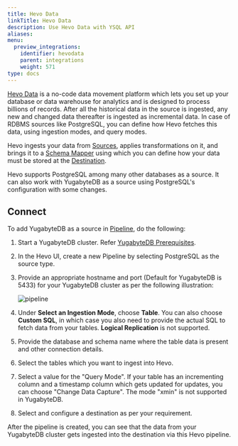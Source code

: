 ```yaml
---
title: Hevo Data
linkTitle: Hevo Data
description: Use Hevo Data with YSQL API
aliases:
menu:
  preview_integrations:
    identifier: hevodata
    parent: integrations
    weight: 571
type: docs
---
```



[Hevo Data](https://hevodata.com/) is a no-code data movement platform which lets you set up your database or data warehouse for analytics and is designed to process billions of records.
After all the historical data in the source is ingested, any new and changed data thereafter is ingested as incremental data. In case of RDBMS sources like PostgreSQL, you can define how Hevo fetches this data, using ingestion modes, and query modes.

Hevo ingests your data from [Sources](https://docs.hevodata.com/sources/), applies transformations on it, and brings it to a [Schema Mapper](https://docs.hevodata.com/pipelines/schema-mapper/) using which you can define how your data must be stored at the [Destination](https://docs.hevodata.com/destinations/).

Hevo supports PostgreSQL among many other databases as a source. It can also work with YugabyteDB as a source using PostgreSQL's configuration with some changes.

## Connect

To add YugabyteDB as a source in [Pipeline](https://docs.hevodata.com/pipelines/), do the following:

1. Start a YugabyteDB cluster. Refer [YugabyteDB Prerequisites](../../tools/#yugabytedb-prerequisites).
1. In the Hevo UI, create a new Pipeline by selecting PostgreSQL as the source type.
1. Provide an appropriate hostname and port (Default for YugabyteDB is 5433) for your YugabyteDB cluster as per the following illustration:

   ![pipeline](/images/section_icons/develop/ecosystem/hevodata-setup.png)

1. Under **Select an Ingestion Mode**, choose **Table**. You can also choose **Custom SQL**, in which case you also need to provide the actual SQL to fetch data from your tables. **Logical Replication** is not supported.
1. Provide the database and schema name where the table data is present and other connection details.
1. Select the tables which you want to ingest into Hevo.
1. Select a value for the "Query Mode". If your table has an incrementing column and a timestamp column which gets updated for updates, you can choose "Change Data Capture". The mode "xmin" is not supported in YugabyteDB.
1. Select and configure a destination as per your requirement.

After the pipeline is created, you can see that the data from your YugabyteDB cluster gets ingested into the destination via this Hevo pipeline.
